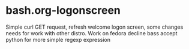 # bash.org-logonscreen
Simple curl GET request, refresh welcome logon screen,  some changes needs for work with other distro. Work on fedora
decline bass accept python for more simple regexp expression
